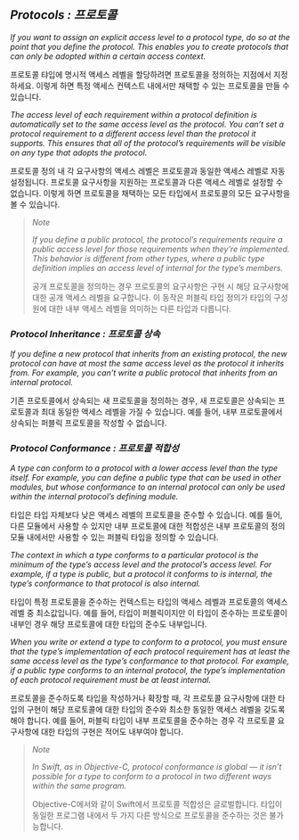 ## *Protocols : 프로토콜*

*If you want to assign an explicit access level to a protocol type, do so at the point that you define the protocol. This enables you to create protocols that can only be adopted within a certain access context.*

프로토콜 탸입에 명시적 액세스 레벨을 할당하려면 프로토콜을 정의하는 지점에서 지정하세요. 이렇게 하면 특정 액세스 컨텍스트 내에서만 채택할 수 있는 프로토콜을 만들 수 있습니다.

*The access level of each requirement within a protocol definition is automatically set to the same access level as the protocol. You can’t set a protocol requirement to a different access level than the protocol it supports. This ensures that all of the protocol’s requirements will be visible on any type that adopts the protocol.*

프로토콜 정의 내 각 요구사항의 액세스 레벨은 프로토콜과 동일한 액세스 레벨로 자동 설정됩니다. 프로토콜 요구사항을 지원하는 프로토콜과 다른 액세스 레벨로 설정할 수 없습니다. 이렇게 하면 프로토콜을 채택하는 모든 타입에서 프로토콜의 모든 요구사항을 볼 수 있습니다.

> *Note*
> 
> *If you define a public protocol, the protocol’s requirements require a public access level for those requirements when they’re implemented. This behavior is different from other types, where a public type definition implies an access level of internal for the type’s members.*
> 
> 공개 프로토콜을 정의하는 경우 프로토콜의 요구사항은 구현 시 해당 요구사항에 대한 공개 액세스 레벨을 요구합니다. 이 동작은 퍼블릭 타입 정의가 타입의 구성원에 대한 내부 액세스 레벨을 의미하는 다른 타입과 다릅니다.

### *Protocol Inheritance : 프로토콜 상속*

*If you define a new protocol that inherits from an existing protocol, the new protocol can have at most the same access level as the protocol it inherits from. For example, you can’t write a public protocol that inherits from an internal protocol.*

기존 프로토콜에서 상속되는 새 프로토콜을 정의하는 경우, 새 프로토콜은 상속되는 프로토콜과 최대 동일한 액세스 레벨을 가질 수 있습니다. 예를 들어, 내부 프로토콜에서 상속되는 퍼블릭 프로토콜을 작성할 수 없습니다.

### *Protocol Conformance : 프로토콜 적합성*

*A type can conform to a protocol with a lower access level than the type itself. For example, you can define a public type that can be used in other modules, but whose conformance to an internal protocol can only be used within the internal protocol’s defining module.*

타입은 타입 자체보다 낮은 액세스 레벨의 프로토콜을 준수할 수 있습니다. 예를 들어, 다른 모듈에서 사용할 수 있지만 내부 프로토콜에 대한 적합성은 내부 프로토콜의 정의 모듈 내에서만 사용할 수 있는 퍼블릭 타입을 정의할 수 있습니다.

*The context in which a type conforms to a particular protocol is the minimum of the type’s access level and the protocol’s access level. For example, if a type is public, but a protocol it conforms to is internal, the type’s conformance to that protocol is also internal.*

타입이 특정 프로토콜을 준수하는 컨텍스트는 타입의 액세스 레벨과 프로토콜의 액세스 레벨 중 최소값입니다. 예를 들어, 타입이 퍼블릭이지만 이 타입이 준수하는 프로토콜이 내부인 경우 해당 프로토콜에 대한 타입의 준수도 내부입니다.

*When you write or extend a type to conform to a protocol, you must ensure that the type’s implementation of each protocol requirement has at least the same access level as the type’s conformance to that protocol. For example, if a public type conforms to an internal protocol, the type’s implementation of each protocol requirement must be at least internal.*

프로토콜을 준수하도록 타입을 작성하거나 확장할 때, 각 프로토콜 요구사항에 대한 타입의 구현이 해당 프로토콜에 대한 타입의 준수와 최소한 동일한 액세스 레벨을 갖도록 해야 합니다. 예를 들어, 퍼블릭 타입이 내부 프로토콜을 준수하는 경우 각 프로토콜 요구사항에 대한 타입의 구현은 적어도 내부여야 합니다.

> *Note*
> 
> *In Swift, as in Objective-C, protocol conformance is global — it isn’t possible for a type to conform to a protocol in two different ways within the same program.*
> 
> Objective-C에서와 같이 Swift에서 프로토콜 적합성은 글로벌합니다. 타입이 동일한 프로그램 내에서 두 가지 다른 방식으로 프로토콜을 준수하는 것은 불가능합니다.


